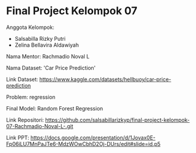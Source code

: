 # Final Project Kelompok 07
Anggota Kelompok:
- Salsabilla Rizky Putri 
- Zelina Bellavira Aldawiyah

Nama Mentor: Rachmadio Noval L

Nama Dataset: 'Car Price Prediction' 

Link Dataset:  https://www.kaggle.com/datasets/hellbuoy/car-price-prediction 

Problem: regression 

Final Model: Random Forest Regression

Link Repositori: https://github.com/salsabillarizkyp/final-project-kelompok-07-Rachmadio-Noval-L-.git

Link PPT: https://docs.google.com/presentation/d/1Jovax0E-Fp06iLU7MnPaJTe6-MdzWOwCbhD2Oj-DUrs/edit#slide=id.p5



